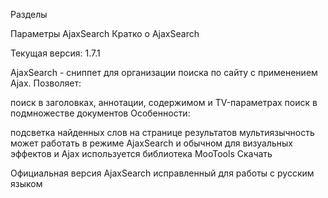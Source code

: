 Разделы

Параметры AjaxSearch
Кратко о AjaxSearch

Текущая версия: 1.7.1

AjaxSearch - сниппет для организации поиска по сайту с применением Ajax. Позволяет:

поиск в заголовках, аннотации, содержимом и TV-параметрах
поиск в подмножестве документов
Особенности:

подсветка найденных слов на странице результатов
мультиязычность
может работать в режиме AjaxSearch и обычном
для визуальных эффектов и Ajax используется библиотека MooTools
Скачать

Официальная версия
AjaxSearch исправленный для работы с русским языком
